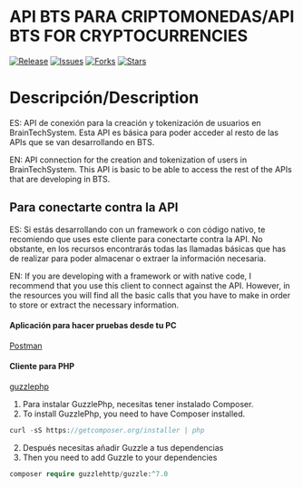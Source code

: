 API BTS PARA CRIPTOMONEDAS/API BTS FOR CRYPTOCURRENCIES
=======================================================

[![Release](https://img.shields.io/github/v/release/jchdezperez/bts_api_user.svg)](https://github.com/jchdezperez/bts_api_user)
[![Issues](https://img.shields.io/github/issues/jchdezperez/bts_api_user)](https://github.com/jchdezperez/bts_api_user)
[![Forks](https://img.shields.io/github/forks/jchdezperez/bts_api_user)](https://github.com/jchdezperez/bts_api_user)
[![Stars](https://img.shields.io/github/stars/jchdezperez/bts_api_user)](https://github.com/jchdezperez/bts_api_user)


# Descripción/Description

ES: API de conexión para la creación y tokenización de usuarios en BrainTechSystem. Esta API es básica para poder acceder al resto de las APIs 
que se van desarrollando en BTS.

EN: API connection for the creation and tokenization of users in BrainTechSystem. This API is basic to be able to access the rest of the APIs
that are developing in BTS. 

## Para conectarte contra la API

ES: Si estás desarrollando con un framework o con código nativo, te recomiendo que uses este cliente para conectarte contra la API. No obstante, en los recursos encontrarás todas las llamadas básicas que has de realizar para poder almacenar o extraer la información necesaria.

EN: If you are developing with a framework or with native code, I recommend that you use this client to connect against the API. However, in the resources you will find all the basic calls that you have to make in order to store or extract the necessary information. 

#### Aplicación para hacer pruebas desde tu PC

[Postman](https://www.postman.com/)

#### Cliente para PHP

[guzzlephp](https://docs.guzzlephp.org/en/stable/)

1. Para instalar GuzzlePhp, necesitas tener instalado Composer.
1. To install GuzzlePhp, you need to have Composer installed. 

```PHP
curl -sS https://getcomposer.org/installer | php
```

2. Después necesitas añadir Guzzle a tus dependencias
2. Then you need to add Guzzle to your dependencies 

```PHP
composer require guzzlehttp/guzzle:^7.0
```
